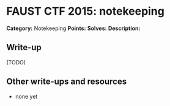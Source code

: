 # FAUST CTF 2015: notekeeping

**Category:** Notekeeping
**Points:** 
**Solves:** 
**Description:**



## Write-up

(TODO)

## Other write-ups and resources

* none yet
